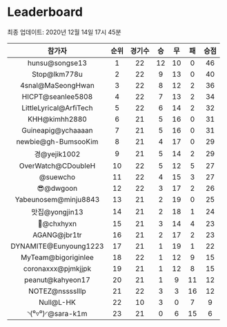 # Leaderboard
최종 업데이트: 2020년 12월 14일 17시 45분




| 참가자 | 순위 | 경기수 | 승 | 무 | 패 | 승점 |
|:---:|:---:|:---:|:---:|:---:|:---:|:---:|
| hunsu@songse13 | 1 | 22 | 12 | 10 | 0 | 46 |
| Stop@lkm778u | 2 | 22 | 9 | 13 | 0 | 40 |
| 4snal@MaSeongHwan | 3 | 22 | 8 | 12 | 2 | 36 |
| HICPT@seanlee5808 | 4 | 22 | 7 | 13 | 2 | 34 |
| LittleLyrical@ArfiTech | 5 | 22 | 6 | 14 | 2 | 32 |
| KHH@kimhh2880 | 6 | 21 | 5 | 16 | 0 | 31 |
| Guineapig@ychaaaan | 7 | 21 | 5 | 16 | 0 | 31 |
| newbie@gh-BumsooKim | 8 | 21 | 4 | 17 | 0 | 29 |
| 경@yejik1002 | 9 | 21 | 5 | 14 | 2 | 29 |
| OverWatch@CDoubleH | 10 | 22 | 5 | 12 | 5 | 27 |
| @suewcho | 11 | 22 | 4 | 15 | 3 | 27 |
| 😎@dwgoon | 12 | 22 | 3 | 17 | 2 | 26 |
| Yabeunosem@minju8843 | 13 | 21 | 2 | 19 | 0 | 25 |
| 맛집@yongjin13 | 14 | 21 | 2 | 18 | 1 | 24 |
| 👑@chxhyxn | 15 | 21 | 3 | 14 | 4 | 23 |
| AGANG@jbr1tr | 16 | 21 | 2 | 17 | 2 | 23 |
| DYNAMITE@Eunyoung1223 | 17 | 21 | 1 | 19 | 1 | 22 |
| MyTeam@bigoriginlee | 18 | 22 | 1 | 12 | 9 | 15 |
| coronaxxx@pjmkjjpk | 19 | 21 | 1 | 12 | 8 | 15 |
| peanut@kahyeon17 | 20 | 21 | 1 | 9 | 11 | 12 |
| NOTEZ@nsssslllp | 21 | 22 | 3 | 3 | 16 | 12 |
| Null@L-HK | 22 | 10 | 3 | 0 | 7 | 9 |
| ◝(⁰▿⁰)◜@sara-k1m | 23 | 21 | 0 | 6 | 15 | 6 |